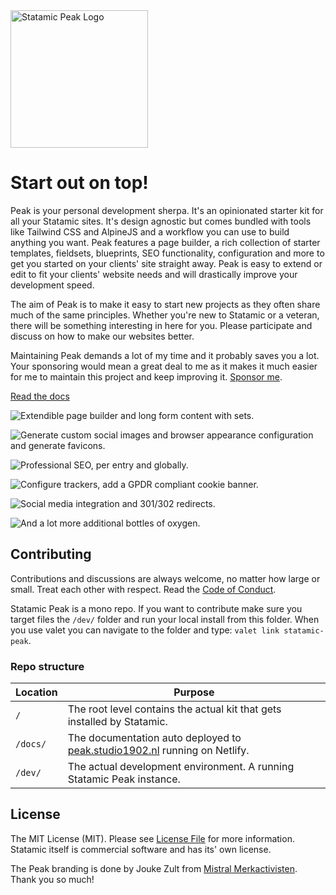 <img class="margin-bottom: 1rem;" src="https://cdn.studio1902.nl/assets/statamic-peak/statamic-peak-logo.png?v=3" width="220" alt="Statamic Peak Logo" />

# Start out on top!

Peak is your personal development sherpa. It's an opinionated starter kit for all your Statamic sites. It's design agnostic but comes bundled with tools like Tailwind CSS and AlpineJS and a workflow you can use to build anything you want. Peak features a page builder, a rich collection of starter templates, fieldsets, blueprints, SEO functionality, configuration and more to get you started on your clients' site straight away. Peak is easy to extend or edit to fit your clients' website needs and will drastically improve your development speed.

The aim of Peak is to make it easy to start new projects as they often share much of the same principles. Whether you're new to Statamic or a veteran, there will be something interesting in here for you. Please participate and discuss on how to make our websites better.

Maintaining Peak demands a lot of my time and it probably saves you a lot. Your sponsoring would mean a great deal to me as it makes it much easier for me to maintain this project and keep improving it. [Sponsor me](https://github.com/sponsors/studio1902).

[Read the docs](https://peak.studio1902.nl)

![Extendible page builder and long form content with sets.](https://cdn.studio1902.nl/assets/statamic-peak/statamic-peak-promo-01.png)

![Generate custom social images and browser appearance configuration and generate favicons.](https://cdn.studio1902.nl/assets/statamic-peak/statamic-peak-promo-02.png)

![Professional SEO, per entry and globally.](https://cdn.studio1902.nl/assets/statamic-peak/statamic-peak-promo-03.png)

![Configure trackers, add a GPDR compliant cookie banner.](https://cdn.studio1902.nl/assets/statamic-peak/statamic-peak-promo-04.png)

![Social media integration and 301/302 redirects.](https://cdn.studio1902.nl/assets/statamic-peak/statamic-peak-promo-05.png)

![And a lot more additional bottles of oxygen.](https://cdn.studio1902.nl/assets/statamic-peak/statamic-peak-promo-06.png)

## Contributing
Contributions and discussions are always welcome, no matter how large or small. Treat each other with respect. Read the [Code of Conduct](https://github.com/studio1902/statamic-peak/blob/main/.github/CODE_OF_CONDUCT.md).

Statamic Peak is a mono repo. If you want to contribute make sure you target files the `/dev/` folder and run your local install from this folder. When you use valet you can navigate to the folder and type: `valet link statamic-peak`. 

### Repo structure

| Location | Purpose |
| --- | --- |
| `/` | The root level contains the actual kit that gets installed by Statamic. |
| `/docs/` | The documentation auto deployed to [peak.studio1902.nl](https://peak.studio1902.nl) running on Netlify. |
| `/dev/` | The actual development environment. A running Statamic Peak instance. |

## License
The MIT License (MIT). Please see [License File](LICENSE.md) for more information. Statamic itself is commercial software and has its' own license.

The Peak branding is done by Jouke Zult from [Mistral Merkactivisten](https://mistralmerkactivisten.nl). Thank you so much!
